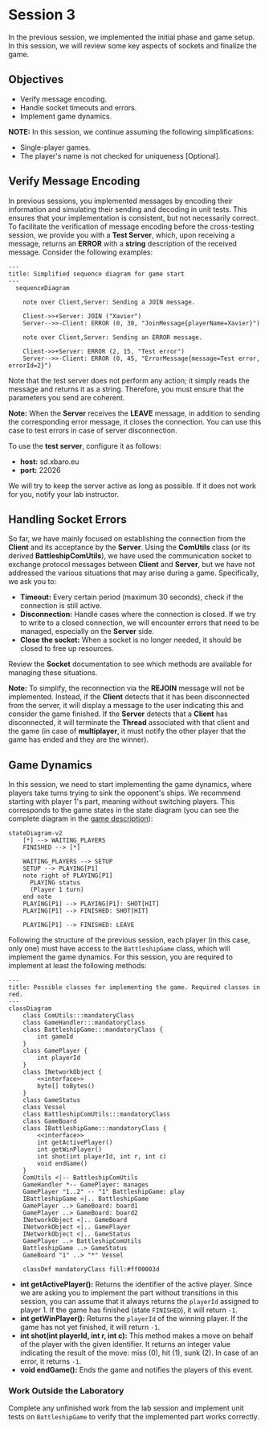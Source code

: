 # Session 3

In the previous session, we implemented the initial phase and game setup. In this session, we will review some key aspects of sockets and finalize the game.

## Objectives

- Verify message encoding.
- Handle socket timeouts and errors.
- Implement game dynamics.

**NOTE:** In this session, we continue assuming the following simplifications:
  - Single-player games.
  - The player's name is not checked for uniqueness [Optional].

## Verify Message Encoding

In previous sessions, you implemented messages by encoding their information and simulating their sending and decoding in unit tests. This ensures that your implementation is consistent, but not necessarily correct. To facilitate the verification of message encoding before the cross-testing session, we provide you with a __Test Server__, which, upon receiving a message, returns an **ERROR** with a **string** description of the received message. Consider the following examples:

```mermaid
---
title: Simplified sequence diagram for game start
---
  sequenceDiagram

    note over Client,Server: Sending a JOIN message.

    Client->>+Server: JOIN ("Xavier")
    Server-->>-Client: ERROR (0, 30, "JoinMessage{playerName=Xavier}")
        
    note over Client,Server: Sending an ERROR message.

    Client->>+Server: ERROR (2, 15, "Test error")
    Server-->>-Client: ERROR (0, 45, "ErrorMessage{message=Test error, errorId=2}")
```

Note that the test server does not perform any action; it simply reads the message and returns it as a string. Therefore, you must ensure that the parameters you send are coherent.

**Note:** When the __Server__ receives the **LEAVE** message, in addition to sending the corresponding error message, it closes the connection. You can use this case to test errors in case of server disconnection.

To use the **test server**, configure it as follows:
- **host:** sd.xbaro.eu
- **port:** 22026

We will try to keep the server active as long as possible. If it does not work for you, notify your lab instructor.

## Handling Socket Errors

So far, we have mainly focused on establishing the connection from the __Client__ and its acceptance by the __Server__. Using the **ComUtils** class (or its derived **BattleshipComUtils**), we have used the communication socket to exchange protocol messages between __Client__ and __Server__, but we have not addressed the various situations that may arise during a game. Specifically, we ask you to:

- **Timeout:** Every certain period (maximum 30 seconds), check if the connection is still active.
- **Disconnection:** Handle cases where the connection is closed. If we try to write to a closed connection, we will encounter errors that need to be managed, especially on the __Server__ side.
- **Close the socket:** When a socket is no longer needed, it should be closed to free up resources.

Review the **Socket** documentation to see which methods are available for managing these situations.

**Note:** To simplify, the reconnection via the **REJOIN** message will not be implemented. Instead, if the __Client__ detects that it has been disconnected from the server, it will display a message to the user indicating this and consider the game finished. If the __Server__ detects that a __Client__ has disconnected, it will terminate the **Thread** associated with that client and the game (in case of **multiplayer**, it must notify the other player that the game has ended and they are the winner).

## Game Dynamics

In this session, we need to start implementing the game dynamics, where players take turns trying to sink the opponent's ships. We recommend starting with player 1's part, meaning without switching players. This corresponds to the game states in the state diagram (you can see the complete diagram in the [game description](../Guides/battleship_en.md)):

```mermaid
stateDiagram-v2
    [*] --> WAITING_PLAYERS
    FINISHED --> [*]

    WAITING_PLAYERS --> SETUP
    SETUP --> PLAYING[P1]
    note right of PLAYING[P1]
      PLAYING status
      (Player 1 turn)
    end note    
    PLAYING[P1] --> PLAYING[P1]: SHOT[HIT]    
    PLAYING[P1] --> FINISHED: SHOT[HIT]    

    PLAYING[P1] --> FINISHED: LEAVE    
```

Following the structure of the previous session, each player (in this case, only one) must have access to the `BattleshipGame` class, which will implement the game dynamics. For this session, you are required to implement at least the following methods:

```mermaid
---
title: Possible classes for implementing the game. Required classes in red.
---
classDiagram
    class ComUtils:::mandatoryClass
    class GameHandler:::mandatoryClass
    class BattleshipGame:::mandatoryClass {
        int gameId
    }
    class GamePlayer {
        int playerId
    }
    class INetworkObject {
        <<interface>>
        byte[] toBytes()
    }
    class GameStatus
    class Vessel
    class BattleshipComUtils:::mandatoryClass
    class GameBoard
    class IBattleshipGame:::mandatoryClass {
        <<interface>>
        int getActivePlayer()
        int getWinPlayer()
        int shot(int playerId, int r, int c)
        void endGame()
    }
    ComUtils <|-- BattleshipComUtils
    GameHandler *-- GamePlayer: manages
    GamePlayer "1..2" -- "1" BattleshipGame: play
    IBattleshipGame <|.. BattleshipGame
    GamePlayer ..> GameBoard: board1
    GamePlayer ..> GameBoard: board2
    INetworkObject <|.. GameBoard
    INetworkObject <|.. GamePlayer
    INetworkObject <|.. GameStatus
    GamePlayer ..> BattleshipComUtils
    BattleshipGame ..> GameStatus
    GameBoard "1" ..> "*" Vessel

    classDef mandatoryClass fill:#ff00003d
```

- **int getActivePlayer():** Returns the identifier of the active player. Since we are asking you to implement the part without transitions in this session, you can assume that it always returns the `playerId` assigned to player 1. If the game has finished (state `FINISHED`), it will return `-1`.
- **int getWinPlayer():** Returns the `playerId` of the winning player. If the game has not yet finished, it will return `-1`.
- **int shot(int playerId, int r, int c):** This method makes a move on behalf of the player with the given identifier. It returns an integer value indicating the result of the move: miss (0), hit (1), sunk (2). In case of an error, it returns `-1`.
- **void endGame():** Ends the game and notifies the players of this event.

### Work Outside the Laboratory

Complete any unfinished work from the lab session and implement unit tests on `BattleshipGame` to verify that the implemented part works correctly.

